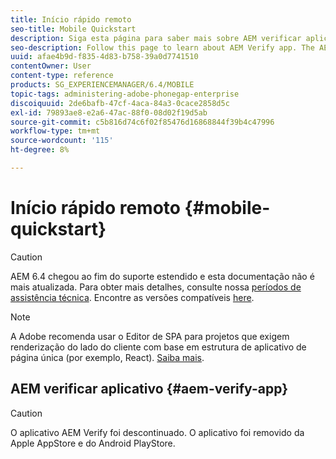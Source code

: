 ```yaml
---
title: Início rápido remoto
seo-title: Mobile Quickstart
description: Siga esta página para saber mais sobre AEM verificar aplicativo. O aplicativo AEM Verify é uma maneira rápida e fácil de executar seus aplicativos móveis AEM em qualquer dispositivo móvel iOS ou Android.
seo-description: Follow this page to learn about AEM Verify app. The AEM Verify app is a quick and an easy way to run your AEM mobile applications on any iOS or Android mobile device.
uuid: afae4b9d-f835-4d83-b758-39a0d7741510
contentOwner: User
content-type: reference
products: SG_EXPERIENCEMANAGER/6.4/MOBILE
topic-tags: administering-adobe-phonegap-enterprise
discoiquuid: 2de6bafb-47cf-4aca-84a3-0cace2858d5c
exl-id: 79893ae8-e2a6-47ac-88f0-08d02f19d5ab
source-git-commit: c5b816d74c6f02f85476d16868844f39b4c47996
workflow-type: tm+mt
source-wordcount: '115'
ht-degree: 8%

---
```


# Início rápido remoto {#mobile-quickstart}

>[!CAUTION]
>
>AEM 6.4 chegou ao fim do suporte estendido e esta documentação não é mais atualizada. Para obter mais detalhes, consulte nossa [períodos de assistência técnica](https://helpx.adobe.com/br/support/programs/eol-matrix.html). Encontre as versões compatíveis [here](https://experienceleague.adobe.com/docs/).

>[!NOTE]
>
>A Adobe recomenda usar o Editor de SPA para projetos que exigem renderização do lado do cliente com base em estrutura de aplicativo de página única (por exemplo, React). [Saiba mais](/help/sites-developing/spa-overview.md).

## AEM verificar aplicativo {#aem-verify-app}

>[!CAUTION]
>
>O aplicativo AEM Verify foi descontinuado. O aplicativo foi removido da Apple AppStore e do Android PlayStore.
